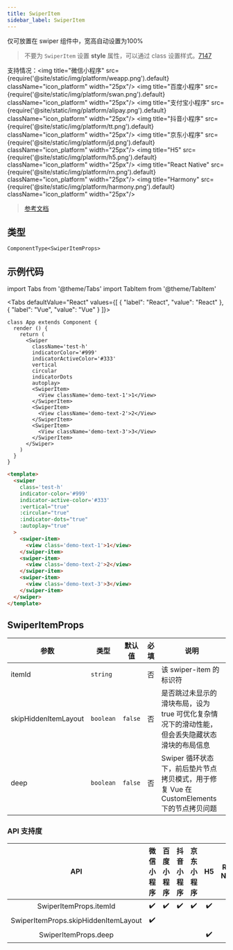 ```yaml
---
title: SwiperItem
sidebar_label: SwiperItem
---
```


仅可放置在 swiper 组件中，宽高自动设置为100%
> 不要为 `SwiperItem` 设置 **style** 属性，可以通过 class 设置样式。[7147](https://github.com/NervJS/taro/issues/7147)

支持情况：<img title="微信小程序" src={require('@site/static/img/platform/weapp.png').default} className="icon_platform" width="25px"/> <img title="百度小程序" src={require('@site/static/img/platform/swan.png').default} className="icon_platform" width="25px"/> <img title="支付宝小程序" src={require('@site/static/img/platform/alipay.png').default} className="icon_platform" width="25px"/> <img title="抖音小程序" src={require('@site/static/img/platform/tt.png').default} className="icon_platform" width="25px"/> <img title="京东小程序" src={require('@site/static/img/platform/jd.png').default} className="icon_platform" width="25px"/> <img title="H5" src={require('@site/static/img/platform/h5.png').default} className="icon_platform" width="25px"/> <img title="React Native" src={require('@site/static/img/platform/rn.png').default} className="icon_platform" width="25px"/> <img title="Harmony" src={require('@site/static/img/platform/harmony.png').default} className="icon_platform" width="25px"/>

> [参考文档](https://developers.weixin.qq.com/miniprogram/dev/component/swiper-item.html)

## 类型

```tsx
ComponentType<SwiperItemProps>
```

## 示例代码

import Tabs from '@theme/Tabs'
import TabItem from '@theme/TabItem'

<Tabs
  defaultValue="React"
  values={[
  {
    "label": "React",
    "value": "React"
  },
  {
    "label": "Vue",
    "value": "Vue"
  }
]}>
<TabItem value="React">

```tsx
class App extends Component {
  render () {
    return (
      <Swiper
        className='test-h'
        indicatorColor='#999'
        indicatorActiveColor='#333'
        vertical
        circular
        indicatorDots
        autoplay>
        <SwiperItem>
          <View className='demo-text-1'>1</View>
        </SwiperItem>
        <SwiperItem>
          <View className='demo-text-2'>2</View>
        </SwiperItem>
        <SwiperItem>
          <View className='demo-text-3'>3</View>
        </SwiperItem>
      </Swiper>
    )
  }
}
```
</TabItem>
<TabItem value="Vue">

```html
<template>
  <swiper
    class='test-h'
    indicator-color='#999'
    indicator-active-color='#333'
    :vertical="true"
    :circular="true"
    :indicator-dots="true"
    :autoplay="true"
  >
    <swiper-item>
      <view class='demo-text-1'>1</view>
    </swiper-item>
    <swiper-item>
      <view class='demo-text-2'>2</view>
    </swiper-item>
    <swiper-item>
      <view class='demo-text-3'>3</view>
    </swiper-item>
  </swiper>
</template>
```
</TabItem>
</Tabs>

## SwiperItemProps

| 参数 | 类型 | 默认值 | 必填 | 说明 |
| --- | --- | :---: | :---: | --- |
| itemId | `string` |  | 否 | 该 swiper-item 的标识符 |
| skipHiddenItemLayout | `boolean` | `false` | 否 | 是否跳过未显示的滑块布局，设为 true 可优化复杂情况下的滑动性能，但会丢失隐藏状态滑块的布局信息 |
| deep | `boolean` | `false` | 否 | Swiper 循环状态下，前后垫片节点拷贝模式，用于修复 Vue 在 CustomElements 下的节点拷贝问题 |

### API 支持度

| API | 微信小程序 | 百度小程序 | 抖音小程序 | 京东小程序 | H5 | React Native | Harmony |
| :---: | :---: | :---: | :---: | :---: | :---: | :---: | :---: |
| SwiperItemProps.itemId | ✔️ | ✔️ | ✔️ | ✔️ | ✔️ | ✔️ |  |
| SwiperItemProps.skipHiddenItemLayout | ✔️ |  |  |  |  |  |  |
| SwiperItemProps.deep |  |  |  |  | ✔️ |  |  |
